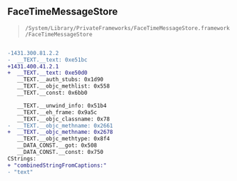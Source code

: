 ## FaceTimeMessageStore

> `/System/Library/PrivateFrameworks/FaceTimeMessageStore.framework/FaceTimeMessageStore`

```diff

-1431.300.81.2.2
-  __TEXT.__text: 0xe51bc
+1431.400.41.2.1
+  __TEXT.__text: 0xe50d0
   __TEXT.__auth_stubs: 0x1d90
   __TEXT.__objc_methlist: 0x558
   __TEXT.__const: 0x6bb0

   __TEXT.__unwind_info: 0x51b4
   __TEXT.__eh_frame: 0x9a5c
   __TEXT.__objc_classname: 0x78
-  __TEXT.__objc_methname: 0x2661
+  __TEXT.__objc_methname: 0x2678
   __TEXT.__objc_methtype: 0x8f4
   __DATA_CONST.__got: 0x508
   __DATA_CONST.__const: 0x750
CStrings:
+ "combinedStringFromCaptions:"
- "text"

```
